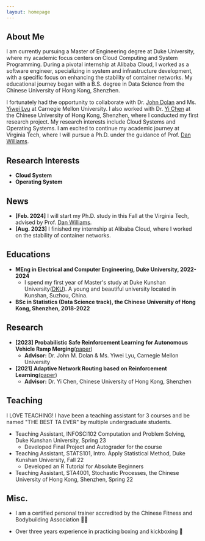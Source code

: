 ```yaml
---
layout: homepage
---
```


## About Me

I am currently pursuing a Master of Engineering degree at Duke University, where my academic focus centers on Cloud Computing and System Programming. During a pivotal internship at Alibaba Cloud, I worked as a software engineer, specializing in system and infrastructure development, with a specific focus on enhancing the stability of container networks. My educational journey began with a B.S. degree in Data Science from the Chinese University of Hong Kong, Shenzhen.

I fortunately had the opportunity to collaborate with Dr. [John Dolan](https://www.ri.cmu.edu/ri-faculty/john-m-dolan/) and Ms. [Yiwei Lyu](https://www.andrew.cmu.edu/user/yiweilyu/) at Carnegie Mellon University. I also worked with Dr. [Yi Chen](https://sse.cuhk.edu.cn/en/faculty/chenyi) at the Chinese University of Hong Kong, Shenzhen, where I conducted my first research project. My research interests include Cloud Systems and Operating Systems. I am excited to continue my academic journey at Virginia Tech, where I will pursue a Ph.D. under the guidance of Prof. [Dan Williams](https://people.cs.vt.edu/djwillia/).


## Research Interests

- **Cloud System**
- **Operating System** 

## News

- **[Feb. 2024]** I will start my Ph.D. study in this Fall at the Virginia Tech, advised by Prof. [Dan Williams](https://people.cs.vt.edu/djwillia/).
- **[Aug. 2023]** I finished my internship at Alibaba Cloud, where I worked on the stability of container networks.

## Educations
- **MEng in Electrical and Computer Engineering, Duke University, 2022-2024**
    - I spend my first year of Master's study at Duke Kunshan University([DKU](https://www.dukekunshan.edu.cn/)). A young and beautiful university located in  Kunshan, Suzhou, China. 
- **BSc in Statistics (Data Science track), the Chinese University of Hong Kong, Shenzhen, 2018-2022**

## Research
- **[2023]** **Probabilistic Safe Reinforcement Learning for Autonomous Vehicle Ramp Merging**([paper](https://riss.ri.cmu.edu/wp-content/uploads/2021/10/2021-CMU-RoboticsInstitute_SummerScholars-WorkingPapersJournal-Sized-compressed.pdf))
    - **Advisor:** Dr. John M. Dolan & Ms. Yiwei Lyu, Carnegie Mellon University
- **[2021]** **Adaptive Network Routing based on Reinforcement Learning**([paper](https://arxiv.org/abs/2107.13181))
    - **Advisor:** Dr. Yi Chen, Chinese University of Hong Kong, Shenzhen

## Teaching
I LOVE TEACHING! I have been a teaching assistant for 3 courses and be named "THE BEST TA EVER" by multiple undergraduate students.
- Teaching Assistant, INFOSCI102 Computation and Problem Solving, Duke Kunshan University, Spring 23
    - Developed Final Project and Autograder for the course
- Teaching Assistant, STATS101, Intro. Apply Statistical Method, Duke Kunshan University, Fall 22
    - Developed an R Tutorial for Absolute Beginners
- Teaching Assistant, STA4001, Stochastic Processes, the Chinese University of Hong Kong, Shenzhen, Spring 22

## Misc.
- I am a certified personal trainer accredited by the Chinese Fitness and Bodybuilding Association 🏋🏻

- Over three years experience in practicing boxing and kickboxing 🥊

<!-- {% include_relative _includes/publications.md %}

{% include_relative _includes/services.md %} -->
